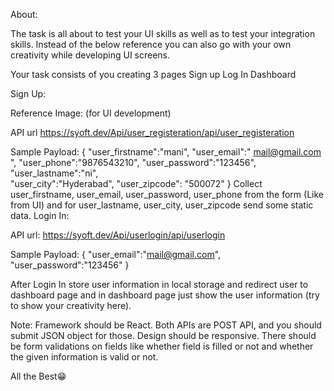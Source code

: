 About:

The task is all about to test your UI skills as well as to test your integration skills. Instead of the below reference you can also go with your own creativity while developing UI screens.

Your task consists of you creating 3 pages
Sign up
Log In
Dashboard

Sign Up:

Reference Image: (for UI development)


API url https://syoft.dev/Api/user_registeration/api/user_registeration 

Sample Payload:
{
    "user_firstname":"mani",
    "user_email":" mail@gmail.com ",
    "user_phone":"9876543210",
    "user_password":"123456",
    "user_lastname":"ni",  
    "user_city":"Hyderabad",
    "user_zipcode": "500072"
}
Collect user_firstname, user_email, user_password, user_phone from the form (Like from UI) and for user_lastname, user_city, user_zipcode send some static data.
Login In:


API url: https://syoft.dev/Api/userlogin/api/userlogin

Sample Payload:
{
    "user_email":"mail@gmail.com",
    "user_password":"123456"
}

After Login In store user information in local storage and redirect user to dashboard page and in dashboard page just show the user information (try to show your creativity here).


Note: 
Framework should be React.
Both APIs are POST API, and you should submit JSON object for those.
Design should be responsive.
There should be form validations on fields like whether field is filled or not and whether the given information is valid or not.

All the Best😁
